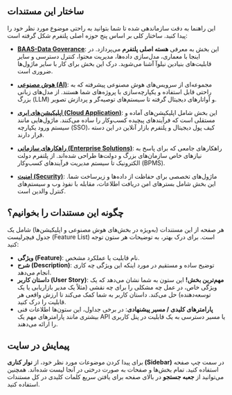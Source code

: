 ## ساختار این مستندات

این راهنما به دقت سازماندهی شده تا شما بتوانید به راحتی موضوع مورد نظر خود را پیدا کنید. ساختار کلی بر اساس پنج حوزه اصلی پلتفرم شکل گرفته است:

-   **[BAAS-Data Goverance](./بک-اند-به-عنوان-سرویس.md)**: این بخش به معرفی **هسته اصلی پلتفرم** می‌پردازد. در اینجا با معماری، مدل‌سازی داده‌ها، مدیریت محتوا، کنترل دسترسی و سایر قابلیت‌های بنیادین نیلوآ آشنا می‌شوید. درک این بخش برای کار با سایر ماژول‌ها ضروری است.

-   **[هوش مصنوعی (AI)](./هوش-مصنوعی/مدل‌های-زبانی-بزرگ.md)**: مجموعه‌ای از سرویس‌های هوش مصنوعی پیشرفته که به راحتی قابل استفاده و یکپارچه‌سازی با پروژه‌های شما هستند. از مدل‌های زبانی بزرگ (LLM) و آواتارهای دیجیتال گرفته تا سیستم‌های توصیه‌گر و پردازش تصویر.

-   **[اپلیکیشن‌های ابری (Cloud Application)](./اپلیکیشن‌های-ابری/سیستم-ورود-یکپارچه.md)**: این بخش شامل اپلیکیشن‌های آماده و مستقلی است که فرآیندهای پیچیده کسب‌وکار را ساده می‌کنند. ماژول‌هایی مانند سیستم ورود یکپارچه (SSO)، کیف پول دیجیتال و پلتفرم بازار آنلاین در این دسته قرار دارند.

-   **[راهکارهای سازمانی (Enterprise Solutions)](./راهکارهای-سازمانی/دولت-الکترونیک.md)**: راهکارهای جامعی که برای پاسخ به نیازهای خاص سازمان‌های بزرگ و دولت‌ها طراحی شده‌اند. از پلتفرم دولت الکترونیک تا سیستم مدیریت فرآیندهای کسب‌وکار (BPMS).

-   **[امنیت (Security)](./امنیت/بستر-دریافت-اطلاعات.md)**: ماژول‌های تخصصی برای حفاظت از داده‌ها و زیرساخت شما. این بخش شامل بسترهای امن دریافت اطلاعات، مقابله با نفوذ وب و سیستم‌های کنترل والدین است.

## چگونه این مستندات را بخوانیم؟

هر صفحه از این مستندات (به‌ویژه در بخش‌های هوش مصنوعی و اپلیکیشن‌ها) شامل یک جدول فیچرلیست (Feature List) است. برای درک بهتر، به توضیحات هر ستون توجه کنید:

-   **ویژگی (Feature)**: نام قابلیت یا عملکرد مشخص.
-   **شرح (Description)**: توضیح ساده و مستقیم در مورد اینکه این ویژگی چه کاری انجام می‌دهد.
-   **داستان کاربر (User Story)**: **مهم‌ترین بخش!** این ستون به شما نشان می‌دهد که یک ویژگی خاص، در عمل چه مشکلی را برای چه نقشی (مثلاً یک مدیر بازاریابی یا یک توسعه‌دهنده) حل می‌کند. داستان کاربر به شما کمک می‌کند تا ارزش واقعی هر قابلیت را درک کنید.
-   **پارامترهای کلیدی / مسیر پیشنهادی**: در برخی جداول، این ستون‌ها اطلاعات فنی بیشتری مانند پارامترهای مهم یک API یا مسیر دسترسی به یک قابلیت در پنل کاربری را ارائه می‌دهند.

## پیمایش در سایت

برای پیدا کردن موضوعات مورد نظر خود، از **نوار کناری (Sidebar)** در سمت چپ صفحه استفاده کنید. تمام بخش‌ها و صفحات به صورت درختی در آنجا لیست شده‌اند. همچنین می‌توانید از **جعبه جستجو** در بالای صفحه برای یافتن سریع کلمات کلیدی در کل مستندات استفاده کنید.